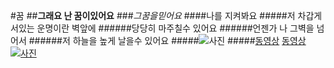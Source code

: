 #꿈
##**그래요 난 꿈이있어요**
###*그꿈을믿어요*
####나를 지켜봐요
#####저 차갑게 서있는 운명이란 벽앞에
######당당히 마주칠수 있어요
######언젠가 나 그벽을 넘어서
######저 하늘을 높게 날을수 있어요
#####![사진](http://cfile27.uf.tistory.com/image/221AE046545C491B1E7DF3)
#####[동영상](https://youtu.be/wsPNrRYpWrE)
[동영상![사진](https://scontent.cdninstagram.com/l/t51.2885-15/e15/12749896_1128540073823864_58407040_n.jpg?ig_cache_key=MTE4ODM3NDQ0NjM0NTMwMjEwOQ%3D%3D.2)](https://youtu.be/4hIw4iQ2SmI)

